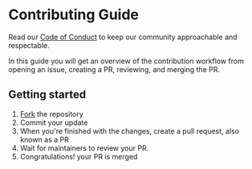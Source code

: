 # Contributing Guide

Read our [Code of Conduct](./CODE_OF_CONDUCT.md) to keep our community approachable and respectable.

In this guide you will get an overview of the contribution workflow from opening an issue, creating a PR, reviewing, and merging the PR.

## Getting started

1. [Fork](https://github.com/princejoogie/dir-telescope.nvim/fork) the repository
2. Commit your update
3. When you're finished with the changes, create a pull request, also known as a PR
4. Wait for maintainers to review your PR.
5. Congratulations! your PR is merged

